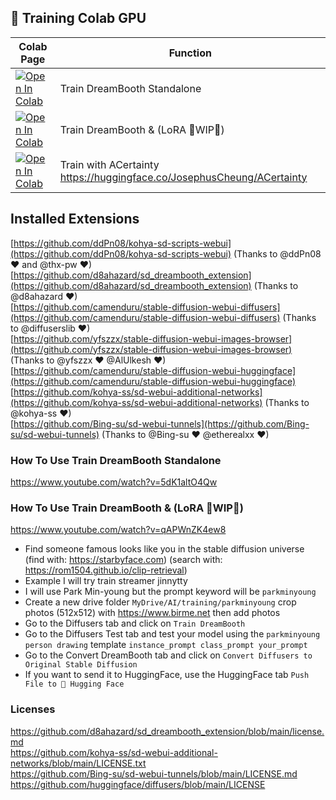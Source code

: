 ## 🦒 Training Colab GPU

| Colab Page | Function
| --- | --- |
[![Open In Colab](https://colab.research.google.com/assets/colab-badge.svg)](https://colab.research.google.com/github/camenduru/stable-diffusion-webui-colab/blob/training/train_dreambooth_standalone.ipynb) | Train DreamBooth Standalone
[![Open In Colab](https://colab.research.google.com/assets/colab-badge.svg)](https://colab.research.google.com/github/camenduru/stable-diffusion-webui-colab/blob/training/train.ipynb) | Train DreamBooth & (LoRA 🚦WIP🚦)
[![Open In Colab](https://colab.research.google.com/assets/colab-badge.svg)](https://colab.research.google.com/github/camenduru/stable-diffusion-webui-colab/blob/training/a_certainty_webui_colab.ipynb) | Train with ACertainty https://huggingface.co/JosephusCheung/ACertainty

## Installed Extensions
[https://github.com/ddPn08/kohya-sd-scripts-webui](https://github.com/ddPn08/kohya-sd-scripts-webui) (Thanks to @ddPn08 ❤ and @thx-pw ❤) <br />
[https://github.com/d8ahazard/sd_dreambooth_extension](https://github.com/d8ahazard/sd_dreambooth_extension) (Thanks to @d8ahazard ❤) <br />
[https://github.com/camenduru/stable-diffusion-webui-diffusers](https://github.com/camenduru/stable-diffusion-webui-diffusers) (Thanks to @diffuserslib ❤) <br />
[https://github.com/yfszzx/stable-diffusion-webui-images-browser](https://github.com/yfszzx/stable-diffusion-webui-images-browser) (Thanks to @yfszzx ❤ @AlUlkesh ❤) <br />
[https://github.com/camenduru/stable-diffusion-webui-huggingface](https://github.com/camenduru/stable-diffusion-webui-huggingface) <br />
[https://github.com/kohya-ss/sd-webui-additional-networks](https://github.com/kohya-ss/sd-webui-additional-networks) (Thanks to @kohya-ss ❤) <br />
[https://github.com/Bing-su/sd-webui-tunnels](https://github.com/Bing-su/sd-webui-tunnels) (Thanks to @Bing-su ❤ @etherealxx ❤) <br />

### How To Use Train DreamBooth Standalone
https://www.youtube.com/watch?v=5dK1altO4Qw

### How To Use Train DreamBooth & (LoRA 🚦WIP🚦)
https://www.youtube.com/watch?v=qAPWnZK4ew8 <br />

- Find someone famous looks like you in the stable diffusion universe (find with: https://starbyface.com) (search with: https://rom1504.github.io/clip-retrieval)
- Example I will try train streamer jinnytty
- I will use Park Min-young but the prompt keyword will be `parkminyoung`
- Create a new drive folder `MyDrive/AI/training/parkminyoung` crop photos (512x512) with https://www.birme.net then add photos
- Go to the Diffusers tab and click on `Train DreamBooth`
- Go to the Diffusers Test tab and test your model using the `parkminyoung person drawing` template `instance_prompt class_prompt your_prompt`
- Go to the Convert DreamBooth tab and click on `Convert Diffusers to Original Stable Diffusion`
- If you want to send it to HuggingFace, use the HuggingFace tab `Push File to 🤗 Hugging Face`

### Licenses
https://github.com/d8ahazard/sd_dreambooth_extension/blob/main/license.md <br />
https://github.com/kohya-ss/sd-webui-additional-networks/blob/main/LICENSE.txt <br />
https://github.com/Bing-su/sd-webui-tunnels/blob/main/LICENSE.md <br />
https://github.com/huggingface/diffusers/blob/main/LICENSE <br />

